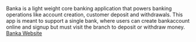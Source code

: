 Banka is a light weight core banking application that powers banking operations like account creation, customer deposit and withdrawals. This app is meant to support a single bank, where users can create bankaccount online and signup but must visit the branch to deposit or withdraw money.
[Banka Website](https://aishaoouiza.github.io/banka/)
